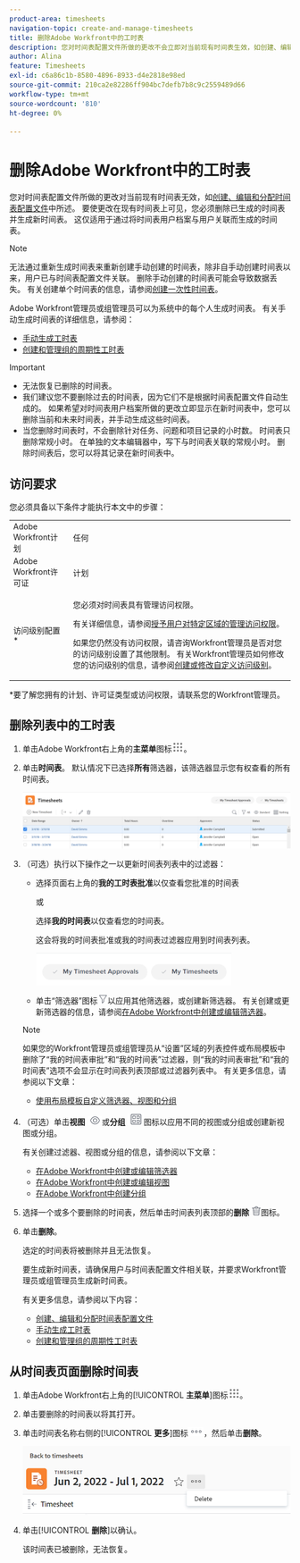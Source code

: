 ```yaml
---
product-area: timesheets
navigation-topic: create-and-manage-timesheets
title: 删除Adobe Workfront中的工时表
description: 您对时间表配置文件所做的更改不会立即对当前现有时间表生效，如创建、编辑和分配时间表配置文件中所述。 要使更改在现有时间表上可见，您必须删除已生成的时间表并生成新时间表。 这仅适用于通过将时间表用户档案与用户关联而生成的时间表。
author: Alina
feature: Timesheets
exl-id: c6a86c1b-8580-4896-8933-d4e2818e98ed
source-git-commit: 210ca2e82286ff904bc7defb7b8c9c2559489d66
workflow-type: tm+mt
source-wordcount: '810'
ht-degree: 0%

---
```


# 删除Adobe Workfront中的工时表

您对时间表配置文件所做的更改对当前现有时间表无效，如[创建、编辑和分配时间表配置文件](../../timesheets/create-and-manage-timesheets/create-timesheet-profiles.md)中所述。 要使更改在现有时间表上可见，您必须删除已生成的时间表并生成新时间表。 这仅适用于通过将时间表用户档案与用户关联而生成的时间表。

>[!NOTE]
>
>无法通过重新生成时间表来重新创建手动创建的时间表，除非自手动创建时间表以来，用户已与时间表配置文件关联。 删除手动创建的时间表可能会导致数据丢失。 有关创建单个时间表的信息，请参阅[创建一次性时间表](../../timesheets/create-and-manage-timesheets/create-tmshts.md)。

Adobe Workfront管理员或组管理员可以为系统中的每个人生成时间表。 有关手动生成时间表的详细信息，请参阅：

* [手动生成工时表](../../timesheets/create-and-manage-timesheets/manually-generate-timesheets.md)
* [创建和管理组的周期性工时表](../../administration-and-setup/manage-groups/work-with-group-objects/create-and-modify-a-groups-timesheet-profiles.md)

>[!IMPORTANT]
>
>* 无法恢复已删除的时间表。
>* 我们建议您不要删除过去的时间表，因为它们不是根据时间表配置文件自动生成的。 如果希望对时间表用户档案所做的更改立即显示在新时间表中，您可以删除当前和未来时间表，并手动生成这些时间表。
>* 当您删除时间表时，不会删除针对任务、问题和项目记录的小时数。 时间表只删除常规小时。 在单独的文本编辑器中，写下与时间表关联的常规小时。 删除时间表后，您可以将其记录在新时间表中。
>

## 访问要求

您必须具备以下条件才能执行本文中的步骤：

<table style="table-layout:auto"> 
 <col> 
 <col> 
 <tbody> 
  <tr> 
   <td role="rowheader">Adobe Workfront计划</td> 
   <td> <p>任何</p> </td> 
  </tr> 
  <tr> 
   <td role="rowheader">Adobe Workfront许可证</td> 
   <td> <p>计划 </p> </td> 
  </tr> 
  <tr> 
   <td role="rowheader">访问级别配置*</td> 
   <td> <p>您必须对时间表具有管理访问权限。 </p> <p>有关详细信息，请参阅<a href="../../administration-and-setup/add-users/configure-and-grant-access/grant-users-admin-access-certain-areas.md" class="MCXref xref">授予用户对特定区域的管理访问权限</a>。</p> <p>如果您仍然没有访问权限，请咨询Workfront管理员是否对您的访问级别设置了其他限制。 有关Workfront管理员如何修改您的访问级别的信息，请参阅<a href="../../administration-and-setup/add-users/configure-and-grant-access/create-modify-access-levels.md" class="MCXref xref">创建或修改自定义访问级别</a>。</p> </td> 
  </tr> 
 </tbody> 
</table>

*要了解您拥有的计划、许可证类型或访问权限，请联系您的Workfront管理员。

## 删除列表中的工时表

1. 单击Adobe Workfront右上角的&#x200B;**主菜单**&#x200B;图标![](assets/main-menu-icon.png)。

1. 单击&#x200B;**时间表**。 默认情况下已选择&#x200B;**所有**&#x200B;筛选器，该筛选器显示您有权查看的所有时间表。

   ![](assets/timesheet-list-one-timesheet-selected-nwe-350x70.png)

1. （可选）执行以下操作之一以更新时间表列表中的过滤器：

   * 选择页面右上角的&#x200B;**我的工时表批准**&#x200B;以仅查看您批准的时间表

     或

     选择&#x200B;**我的时间表**&#x200B;以仅查看您的时间表。

     这会将我的时间表批准或我的时间表过滤器应用到时间表列表。

     ![](assets/my-timesheet-approvals-my-timesheets-pills-on-timesheets-list-nwe-350x58.png)

   * 单击“筛选器”图标![](assets/filter-nwepng.png)以应用其他筛选器，或创建新筛选器。 有关创建或更新筛选器的信息，请参阅[在Adobe Workfront中创建或编辑筛选器](../../reports-and-dashboards/reports/reporting-elements/create-filters.md)。

   >[!NOTE]
   >
   >如果您的Workfront管理员或组管理员从“设置”区域的列表控件或布局模板中删除了“我的时间表审批”和“我的时间表”过滤器，则“我的时间表审批”和“我的时间表”选项不会显示在时间表列表顶部或过滤器列表中。 有关更多信息，请参阅以下文章：
   >
   >   
   >   
   >   * [使用布局模板自定义筛选器、视图和分组](../../administration-and-setup/customize-workfront/use-layout-templates/customize-fvg-list-controls-layout-template.md)
   >   
   >

1. （可选）单击&#x200B;**视图** ![](assets/view-icon.png)或&#x200B;**分组** ![](assets/grouping.png)图标以应用不同的视图或分组或创建新视图或分组。

   有关创建过滤器、视图或分组的信息，请参阅以下文章：

   * [在Adobe Workfront中创建或编辑筛选器](../../reports-and-dashboards/reports/reporting-elements/create-filters.md)
   * [在Adobe Workfront中创建或编辑视图](../../reports-and-dashboards/reports/reporting-elements/create-edit-views.md)
   * [在Adobe Workfront中创建分组](../../reports-and-dashboards/reports/reporting-elements/create-groupings.md)

1. 选择一个或多个要删除的时间表，然后单击时间表列表顶部的&#x200B;**删除** ![](assets/delete.png)图标。

1. 单击&#x200B;**删除**。

   选定的时间表将被删除并且无法恢复。

   要生成新时间表，请确保用户与时间表配置文件相关联，并要求Workfront管理员或组管理员生成新时间表。

   有关更多信息，请参阅以下内容：

   * [创建、编辑和分配时间表配置文件](../../timesheets/create-and-manage-timesheets/create-timesheet-profiles.md)
   * [手动生成工时表](../../timesheets/create-and-manage-timesheets/manually-generate-timesheets.md)
   * [创建和管理组的周期性工时表](../../administration-and-setup/manage-groups/work-with-group-objects/create-and-modify-a-groups-timesheet-profiles.md)

## 从时间表页面删除时间表

1. 单击Adobe Workfront右上角的&#x200B;[!UICONTROL **主菜单**]&#x200B;图标![](assets/main-menu-icon.png)。
1. 单击要删除的时间表以将其打开。
1. 单击时间表名称右侧的&#x200B;[!UICONTROL **更多**]&#x200B;图标![](assets/more-icon.png)，然后单击&#x200B;**删除**。

   ![从时间表页面删除时间表](assets/delete-timesheet-from-timesheet-page.png)
1. 单击&#x200B;[!UICONTROL **删除**]&#x200B;以确认。

   该时间表已被删除，无法恢复。
